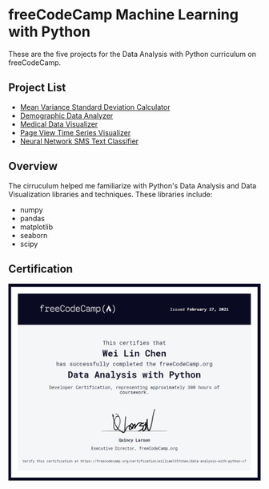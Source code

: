 # freeCodeCamp Machine Learning with Python
These are the five projects for the Data Analysis with Python curriculum on freeCodeCamp.
<br>
## Project List
* [Mean Variance Standard Deviation Calculator](fcc-mean-variance-standard-deviation-calculator)
* [Demographic Data Analyzer](fcc-demographic-data-analyzer)
* [Medical Data Visualizer](fcc-medical-data-visualizer)
* [Page View Time Series Visualizer](fcc-page-view-time-series-visualizer)
* [Neural Network SMS Text Classifier](fcc-sea-level-predictor)

## Overview
The cirruculum helped me familiarize with Python's Data Analysis and Data Visualization libraries and techniques. These libraries include:
* numpy
* pandas
* matplotlib
* seaborn
* scipy

## Certification
[![certificate](certificate.png)](https://www.freecodecamp.org/certification/william1357chen/data-analysis-with-python-v7)


